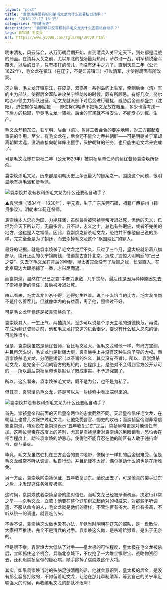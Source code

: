 ```yaml
---
layout: "post"
title: "袁崇焕并没有权利杀毛文龙为什么还要私自动手？"
date: "2018-12-17 16:15"
categories: "明清历史"
description: "袁崇焕并没有权利杀毛文龙为什么还要私自动手？"
tags: 袁崇焕 毛文龙
url: https://www.y5000.com/zgls/mq/19038.html
---
```






明末清初，风云际会，从万历朝后期开始，直到清兵入关平定天下，到处都是混战的局面。在清兵入关之前，尤以东北的战场最为热闹，萨尔浒一战，明军精锐全军覆灭，以后的日子，只有挨打的份儿，而没有还手之力了。直到天启二年（公元1622年），毛文龙在镇江（在辽宁，不是江苏镇江）打败清军，才使得局面有所改观。

这之后，毛文龙开镇东江，在皮岛、双岛等一系列岛屿上驻军，牵制后金（清）军的主力部队，使得后金军队进攻关宁锦防线的时候，颇有所顾忌。有好几次，努尔哈赤带领主力部队出征，毛文龙就派部下对后金进行骚扰，威胁后金首都盛京（沈阳），迫使努尔哈赤回援——即使努尔哈赤不把毛文龙放在眼里，多少也得考虑一下后方的稳固，毕竟毛文龙一骚扰，后金的军民就不得安生，不能专心训练、生产。

毛文龙开镇东江，驻军明、后金（清）、朝鲜三者会合的要冲地带，对三方都起着重要的作用，至少，有毛文龙在，后金还不能全力吞并朝鲜——可是明朝关宁军却离朝鲜太远，没法直接向朝鲜伸出援手，保护朝鲜的任务，也只能由毛文龙来完成了。

可是毛文龙却在崇祯二年（公元1629年）被崇祯皇帝任命的蓟辽督师袁崇焕所斩杀。

袁崇焕杀毛文龙，历来都是明朝历史上争议最大的疑案之一。围绕这个问题，很明显地有拥毛派和贬毛派。

![袁崇焕并没有权利杀毛文龙为什么还要私自动手？](/uploads/allimg/170411/6-1F4111401229E.JPG)

▲袁崇焕（1584年—1630年），字元素，生于广东东莞石碣，祖籍广西梧州（籍贯争议）。明朝末年蓟辽督师。

袁崇焕本人忠心为国、力挽狂澜，虽然最后被崇祯皇帝凌迟处死，但他的忠义，已经为全天下所认可，无需多言。只不过，忠义之士，总也有些瑕疵，或者不完美的地方，这也是人之常情。因此，袁崇焕之斩杀毛文龙，恐怕并不像他自己说的那样，完完全全是为了朝廷，而去杀掉毛文龙这个“祸国殃民”的罪人。

最好的证据，就是袁崇焕杀了毛文龙之后不久，只过了三个月，皇太极就带着八旗部队，绕开正面的关宁锦防线，借道蒙古直扑北京，造成了震惊大明朝廷的“己巳之变”。失去了毛文龙在背后的牵制，皇太极完全没有了后顾之忧，长驱直入，在北京周边大肆抢掠了一番，才兴尽而返。

而袁崇焕，虽然在“己巳之变”中奋力退敌，几乎丧命，最后还是因为种种原因失去了崇祯皇帝的信任，最后被凌迟处死。

由此看来，毛文龙非但杀不得，还得好生养着。说个不太恰当的比方，毛文龙虽然不是什么善茬儿，但就像体内的有益菌，离了他，照样过不好。

可是毛文龙毕竟还是被袁崇焕杀了。

袁崇焕其人，一生正气、两袖清风，至少可以说是个顶天立地的道德模范，再说，在成为蓟辽督师之前，他和毛文龙打交道的机会很少，要说有什么私人恩怨的话，可能性很小。

但是，袁崇焕虽然是蓟辽督师，官比毛文龙大，但毛文龙和他一样，有尚方宝剑，并且再怎么说，毛文龙也是封疆大吏，袁崇焕手上并没有这种生杀予夺的大权。而袁崇焕杀毛文龙，分明是矫诏（以圣旨的名义，其实没有圣旨）。所以，袁崇焕杀毛文龙，是完全不合明朝官方的规矩的，在程序上，是绝对不会得到官方公开认可的——所以最后崇祯皇帝也是默认了既成事实，不予追究罢了。

所以，这么看来，袁崇焕杀毛文龙，既不是为公，也不是为私了。

但其实，袁崇焕杀毛文龙，还是可以从一些线索中看出端倪来的。

![袁崇焕并没有权利杀毛文龙为什么还要私自动手？](/uploads/allimg/170411/6-1F411140154122.JPG)

首先，崇祯皇帝和前面的天启皇帝两位的态度截然不同。天启皇帝信任毛文龙，在朝廷上也曾几次保护过毛文龙，让他免受言官、御史的攻击；而崇祯皇帝则非常信赖袁崇焕，特别说在袁崇焕表示“五年收复辽东”之后，崇祯皇帝更是对他信任有加。这两位皇帝在态度上的差别，尤其是崇祯皇帝对袁崇焕的另眼相看，恐怕会在相当程度上，助长袁崇焕的妒忌心，使得他不能容忍在他的防区有人敢于违抗命令、虚与委蛇。

毕竟，毛文龙虽然驻扎在三方会合的要冲地带，像楔子一样扎的后金很难受，但是毛文龙经常不听从调遣，私自行动，并且纪律不太好，偶尔抢劫什么的也是在所难免。

另一方面，袁崇焕向崇祯保证，五年收复辽东。话说出去了，可是他真的接手辽东之后，才发现这任务难度极高。

这时候，袁崇焕仗着崇祯皇帝的绝对信任，而毛文龙已经被渐渐疏远，决定行非常之举——杀毛文龙，立威！他要在整个辽东树立起绝对的权威来，对那些不听调遣、不服从命令的人，毛文龙就是他们的榜样，不管你官有多大、爵位有多高，不听从统一的调遣，就要吃苦头。

不得不说，袁崇焕这么做也没有办法，毕竟当时明朝在辽东的部队，是一盘散沙，大家相互推诿，完全不是清兵的对手。袁崇焕这么做，是杀鸡给猴看，是出于无奈的。

但是很不幸，袁崇焕大大低估了对手——皇太极的可怕程度，皇太极在毛文龙被杀后，立即抓住这个机会，兵临北京城下，不仅抢了一大堆金银财宝、战略物资回去，还利用崇祯皇帝的疑心病，顺手除掉了袁崇焕这个大将。

其实，如果袁崇焕当时的头脑足够清醒的话，他就会意识到，皇太极的后金，是没有那么容易打败的，不如留着毛文龙，让他在那儿牵制清军，等到自己的关宁军足够强大的时候，再收编毛文龙的部队不迟啊！
